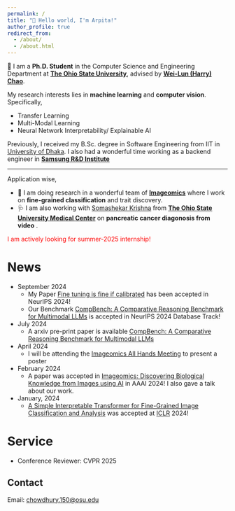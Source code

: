 ```yaml
---
permalink: /
title: "💭 Hello world, I'm Arpita!"
author_profile: true
redirect_from: 
  - /about/
  - /about.html
---
```


🏫 I am a <b>Ph.D. Student</b> in the Computer Science and Engineering Department at <b>[The Ohio State University](https://www.osu.edu/)</b>, advised by <b>[Wei-Lun (Harry) Chao](https://sites.google.com/view/wei-lun-harry-chao)</b>. 

My research interests lies in <b>machine learning</b> and <b>computer vision</b>. Specifically,
- Transfer Learning
- Multi-Modal Learning
- Neural Network Interpretability/ Explainable AI

Previously, I received my B.Sc. degree in Software Engineering from IIT in [University of Dhaka](http://www.iit.du.ac.bd/). I also had a wonderful time working as a backend engineer in <b>[Samsung R&D Institute](https://research.samsung.com/srbd)</b>

---

Application wise, 
- 🦋 I am doing research in a wonderful team of <b>[Imageomics](https://imageomics.osu.edu/)</b> where I work on <b>fine-grained classification</b>  and trait discovery. 
- 🩺 I am also working with [Somashekar Krishna](https://scholar.google.com/citations?hl=en&user=lW7g3OEAAAAJ) from <b>[The Ohio State University Medical Center](https://wexnermedical.osu.edu/)</b> on <b>pancreatic cancer diagonosis from video</b> .

<span style="color:red">I am actively looking for summer-2025 internship!</span>

News
======
- September 2024
  -  My Paper [Fine tuning is fine if calibrated](https://www.arxiv.org/pdf/2409.16223) has been accepted in NeurIPS 2024!
  -  Our Benchmark [CompBench: A Comparative Reasoning Benchmark for Multimodal LLMs](https://compbench.github.io/) is accepted in NeurIPS 2024 Database Track! 
- July 2024
  - A arxiv pre-print paper is available [CompBench: A Comparative Reasoning Benchmark for Multimodal LLMs](https://compbench.github.io/)
- April 2024
  - I will be attending the [Imageomics All Hands Meeting](https://imageomics.osu.edu/allhands) to present a poster 
- February 2024
  - A paper was accepted in [Imageomics: Discovering Biological Knowledge from Images using AI](https://aaai.org/aaai-24-conference/aaai-24-workshop-list/#ws21) in AAAI 2024! I also gave a talk about our work. 
- January, 2024
  - [A Simple Interpretable Transformer for Fine-Grained Image Classification and Analysis](https://arxiv.org/abs/2311.04157) was accepted at [ICLR](https://iclr.cc/) 2024!

Service
======
- Conference Reviewer: CVPR 2025

Contact
------
Email: chowdhury.150@osu.edu
